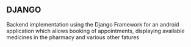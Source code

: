 ## DJANGO 

Backend implementation using the Django Framework for an android application which allows booking of appointments, displaying available medicines in the pharmacy and various other fatures 
